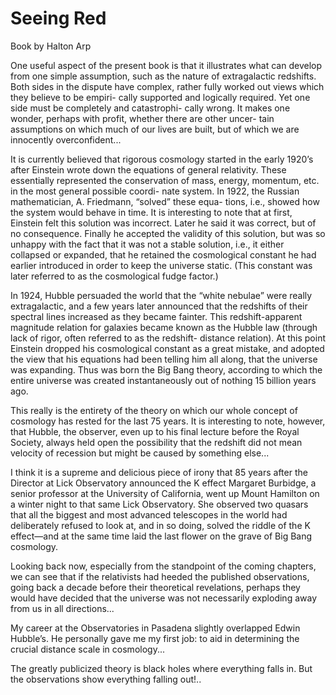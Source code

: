 # Seeing Red

Book by Halton Arp

One useful aspect of the present book is that it illustrates what can
develop from one simple assumption, such as the nature of
extragalactic redshifts. Both sides in the dispute have complex,
rather fully worked out views which they believe to be empiri- cally
supported and logically required. Yet one side must be completely and
catastrophi- cally wrong. It makes one wonder, perhaps with profit,
whether there are other uncer- tain assumptions on which much of our
lives are built, but of which we are innocently overconfident...

It is currently believed that rigorous cosmology started in the early
1920’s after Einstein wrote down the equations of general
relativity. These essentially represented the conservation of mass,
energy, momentum, etc. in the most general possible coordi- nate
system. In 1922, the Russian mathematician, A. Friedmann, “solved”
these equa- tions, i.e., showed how the system would behave in
time. It is interesting to note that at first, Einstein felt this
solution was incorrect. Later he said it was correct, but of no
consequence. Finally he accepted the validity of this solution, but
was so unhappy with the fact that it was not a stable solution, i.e.,
it either collapsed or expanded, that he retained the cosmological
constant he had earlier introduced in order to keep the universe
static. (This constant was later referred to as the cosmological fudge
factor.)

In 1924, Hubble persuaded the world that the “white nebulae” were
really extragalactic, and a few years later announced that the
redshifts of their spectral lines increased as they became
fainter. This redshift-apparent magnitude relation for galaxies became
known as the Hubble law (through lack of rigor, often referred to as
the redshift- distance relation). At this point Einstein dropped his
cosmological constant as a great mistake, and adopted the view that
his equations had been telling him all along, that the universe was
expanding. Thus was born the Big Bang theory, according to which the
entire universe was created instantaneously out of nothing 15 billion
years ago.

This really is the entirety of the theory on which our whole concept
of cosmology has rested for the last 75 years. It is interesting to
note, however, that Hubble, the observer, even up to his final lecture
before the Royal Society, always held open the possibility that the
redshift did not mean velocity of recession but might be caused by
something else...

I think it is a supreme and delicious piece of irony that 85 years
after the Director at Lick Observatory announced the K effect Margaret
Burbidge, a senior professor at the University of California, went up
Mount Hamilton on a winter night to that same Lick Observatory. She
observed two quasars that all the biggest and most advanced telescopes
in the world had deliberately refused to look at, and in so doing,
solved the riddle of the K effect—and at the same time laid the last
flower on the grave of Big Bang cosmology.

Looking back now, especially from the standpoint of the coming
chapters, we can see that if the relativists had heeded the published
observations, going back a decade before their theoretical
revelations, perhaps they would have decided that the universe was not
necessarily exploding away from us in all directions...

My career at the Observatories in Pasadena slightly overlapped Edwin
Hubble’s.  He personally gave me my first job: to aid in determining
the crucial distance scale in cosmology...

The greatly publicized theory is black holes where everything falls
in. But the observations show everything falling out!..



